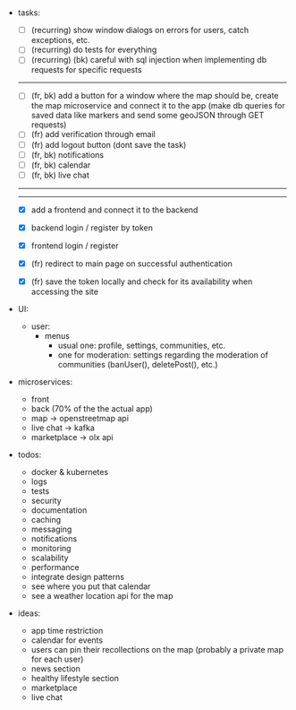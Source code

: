 # 
#
#



- tasks:
	- [ ] (recurring) show window dialogs on errors for users, catch exceptions, etc.
	- [ ] (recurring) do tests for everything
	- [ ] (recurring) (bk) careful with sql injection when implementing db requests for specific requests
	------------------
	- [ ] (fr, bk) add a button for a window where the map should be, create the map microservice and connect it to the app (make db queries for saved data like markers and send some geoJSON through GET requests)
	- [ ] (fr) add verification through email
	- [ ] (fr) add logout button (dont save the task)
	- [ ] (fr, bk) notifications
	- [ ] (fr, bk) calendar
	- [ ] (fr, bk) live chat

	_________________________________
	---------------------------------
	- [x] add a frontend and connect it to the backend
	- [x] backend login / register by token
	- [x] frontend login / register
	- [x] (fr) redirect to main page on successful authentication
	- [x] (fr) save the token locally and check for its availability when accessing the site





- UI:
	- user:
		- menus
			- usual one: profile, settings, communities, etc.
			- one for moderation: settings regarding the moderation of communities (banUser(), deletePost(), etc.)



- microservices: 
	- front
	- back (70% of the the actual app)
	- map -> openstreetmap api
	- live chat -> kafka
	- marketplace -> olx api



- todos:
	- docker & kubernetes
	- logs
	- tests
	- security
	- documentation
	- caching
	- messaging
	- notifications
	- monitoring
	- scalability
	- performance
	- integrate design patterns
	- see where you put that calendar
	- see a weather location api for the map



- ideas:
	- app time restriction
	- calendar for events
	- users can pin their recollections on the map (probably a private map for each user)
	- news section
	- healthy lifestyle section
	- marketplace
	- live chat

